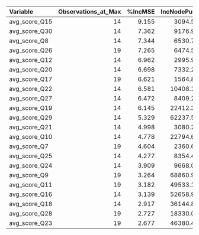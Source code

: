 |Variable      | Observations_at_Max| %IncMSE| IncNodePurity| Importance_Rank| Baseline_Value| Required_Increase|
|:-------------|-------------------:|-------:|-------------:|---------------:|--------------:|-----------------:|
|avg_score_Q15 |                  14|   9.155|      3094.540|               1|         69.398|              14.0|
|avg_score_Q30 |                  14|   7.362|      9176.921|               2|         67.577|              15.5|
|avg_score_Q8  |                  14|   7.344|      6530.704|               3|         64.783|              18.5|
|avg_score_Q26 |                  19|   7.265|      6474.589|               4|         67.068|              16.0|
|avg_score_Q12 |                  14|   6.962|      2995.995|               5|         71.229|              12.0|
|avg_score_Q20 |                  14|   6.698|      7332.261|               6|         68.879|              14.5|
|avg_score_Q17 |                  19|   6.621|      1564.810|               7|         70.911|              12.5|
|avg_score_Q22 |                  14|   6.581|     10408.189|               8|         65.545|              17.5|
|avg_score_Q27 |                  14|   6.472|      8409.284|               9|         68.369|              15.0|
|avg_score_Q19 |                  14|   6.145|     22412.310|              10|         69.458|              14.0|
|avg_score_Q29 |                  14|   5.329|     62237.512|              11|         65.016|              18.0|
|avg_score_Q21 |                  14|   4.998|      3080.216|              12|         68.413|              15.0|
|avg_score_Q10 |                  14|   4.778|     22794.622|              13|         67.467|              16.0|
|avg_score_Q7  |                  19|   4.604|      2360.647|              14|         71.133|              12.0|
|avg_score_Q25 |                  14|   4.277|      8354.410|              15|         67.971|              15.5|
|avg_score_Q24 |                  14|   3.909|      9668.032|              16|         67.304|              16.0|
|avg_score_Q9  |                  19|   3.264|     68860.910|              17|         67.330|              16.0|
|avg_score_Q11 |                  19|   3.182|     49533.146|              18|         65.131|              18.0|
|avg_score_Q16 |                  14|   3.139|     52658.995|              19|         69.430|              14.0|
|avg_score_Q18 |                  14|   2.917|     36144.888|              20|         67.476|              16.0|
|avg_score_Q28 |                  19|   2.727|     18330.012|              21|         65.976|              17.5|
|avg_score_Q23 |                  19|   2.677|     46380.410|              22|         67.514|              15.5|
